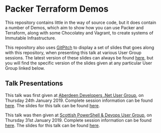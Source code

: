 # Packer Terraform Demos

This repository contains little in the way of source code, but it does contain a number of Demos, which aim to show how you can use Packer and Terraform, along with some Chocolatey and Vagrant, to create systems of Immutable Infrastructure.

This repository also uses [GitPitch](https://gitpitch.com/) to display a set of slides that goes along with this repository, when presenting this talk at various User Group sessions.  The latest version of these slides can always be found [here](https://gitpitch.com/gep13/PackerTerraformDemos/master#/), but you will find the specific version of the slides given at any particular User Group linked below.

## Talk Presentations

This talk was first given at [Aberdeen Developers .Net User Group](https://www.aberdeendevelopers.co.uk/), on Thursday 24th January 2019.  Complete session information can be found [here](https://www.meetup.com/Aberdeen-Developers-NET-User-Group/events/258120916/).  The slides for this talk can be found [here](https://gitpitch.com/gep13/PackerTerraformDemos/adnuguk2019#/).

This talk was then given at [Scottish PowerShell & Devops User Group](https://psdevopsug.scot/), on Thursday 31st January 2019.  Complete session information can be found [here](https://www.meetup.com/Scottish-PowerShell-User-Group/events/256369105/).  The slides for this talk can be found [here](https://gitpitch.com/gep13/PackerTerraformDemos/scotpsug#/).

